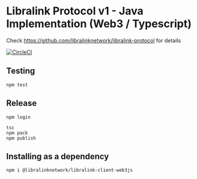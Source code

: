 # Libralink Protocol v1 - Java Implementation (Web3 / Typescript)

Check https://github.com/libralinknetwork/libralink-protocol for details

[![CircleCI](https://dl.circleci.com/status-badge/img/circleci/3mRSbP89jqQQqkK78hQhCE/8S6oYFx2Sgf9ARQgq3C6nv/tree/main.svg?style=svg)](https://dl.circleci.com/status-badge/redirect/circleci/3mRSbP89jqQQqkK78hQhCE/8S6oYFx2Sgf9ARQgq3C6nv/tree/main)

## Testing
```
npm test
```

## Release
```
npm login

tsc
npm pack
npm publish
```

## Installing as a dependency
```
npm i @libralinknetwork/libralink-client-web3js
```
